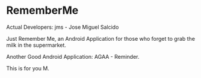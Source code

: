 RememberMe
==========

Actual Developers:
jms - Jose Miguel Salcido

Just Remember Me, an Android Application for those who forget to grab the milk in the supermarket.

Another Good Android Application: AGAA - Reminder.

This is for you M.
